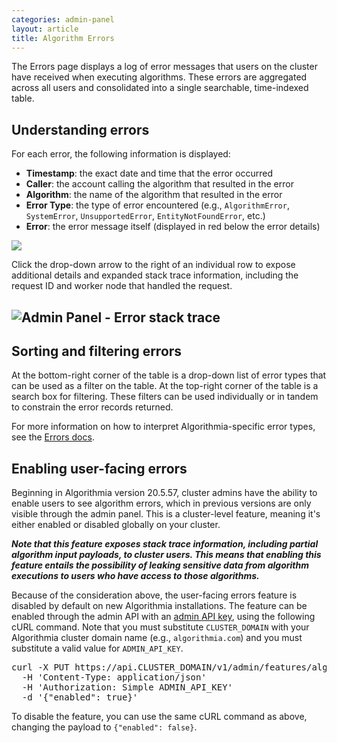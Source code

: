 ```yaml
---
categories: admin-panel
layout: article
title: Algorithm Errors
---
```


The Errors page displays a log of error messages that users on the cluster have received when executing algorithms. These errors are aggregated across all users and consolidated into a single searchable, time-indexed table.

## Understanding errors

For each error, the following information is displayed:

*   **Timestamp**: the exact date and time that the error occurred
*   **Caller**: the account calling the algorithm that resulted in the error
*   **Algorithm**: the name of the algorithm that resulted in the error
*   **Error Type**: the type of error encountered (e.g., `AlgorithmError`, `SystemError`, `UnsupportedError`, `EntityNotFoundError`, etc.)
*   **Error**: the error message itself (displayed in red below the error details)

![]({{site.url}}/images/post_images/algo-images-admin/algo-1608505004488.png)

Click the drop-down arrow to the right of an individual row to expose additional details and expanded stack trace information, including the request ID and worker node that handled the request.

## ![Admin Panel - Error stack trace]({{site.url}}/images/post_images/algo-images-admin/algo-1608505148006.png)

## Sorting and filtering errors

At the bottom-right corner of the table is a drop-down list of error types that can be used as a filter on the table. At the top-right corner of the table is a search box for filtering. These filters can be used individually or in tandem to constrain the error records returned.

For more information on how to interpret Algorithmia-specific error types, see the [Errors docs](/algorithm-development/algorithm-errors).

## Enabling user-facing errors

Beginning in Algorithmia version 20.5.57, cluster admins have the ability to enable users to see algorithm errors, which in previous versions are only visible through the admin panel. This is a cluster-level feature, meaning it's either enabled or disabled globally on your cluster.

_**Note that this feature exposes stack trace information, including partial algorithm input payloads, to cluster users. This means that enabling this feature entails the possibility of leaking sensitive data from algorithm executions to users who have access to those algorithms.**_

Because of the consideration above, the user-facing errors feature is disabled by default on new Algorithmia installations. The feature can be enabled through the admin API with an [admin API key](/platform/customizing-api-keys#admin-api-keys), using the following cURL command. Note that you must substitute `CLUSTER_DOMAIN` with your Algorithmia cluster domain name (e.g., `algorithmia.com`) and you must substitute a valid value for `ADMIN_API_KEY`.

<div class="syn-code-block">

<pre class="code_snippet">curl -X PUT https://api.CLUSTER_DOMAIN/v1/admin/features/algorithm-errors \
  -H 'Content-Type: application/json'
  -H 'Authorization: Simple ADMIN_API_KEY'
  -d '{"enabled": true}'
</pre>

</div>

To disable the feature, you can use the same cURL command as above, changing the payload to `{"enabled": false}`.